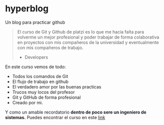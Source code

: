 # hyperblog
Un blog para practicar github
>El curso de Git y Github de platzi es lo que me hacia falta para volverme un mejor profesional y poder trabajar de forma colaborativa en proyectos con mis compañeros de la universidad y eventualmente con mis compañeros de trabajo.
> - Developers

En este curso vemos de todo:
* Todos los comandos de Git
* El flujo de trabajo en github
* El verdadero amor por las buenas practicas 
* Trucos muy locos del profesor
* Git y GitHub de forma profesional
* Creado por mi.

Y como un amable recordatorio **dentro de poco sere un ingeniero de sistemas.** Puedes encontrar el curso en este [link](https://platzi.com/cursos/git-github/)
